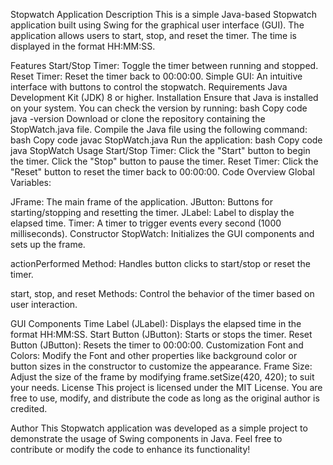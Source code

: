 Stopwatch Application
Description
This is a simple Java-based Stopwatch application built using Swing for the graphical user interface (GUI). The application allows users to start, stop, and reset the timer. The time is displayed in the format HH:MM:SS.

Features
Start/Stop Timer: Toggle the timer between running and stopped.
Reset Timer: Reset the timer back to 00:00:00.
Simple GUI: An intuitive interface with buttons to control the stopwatch.
Requirements
Java Development Kit (JDK) 8 or higher.
Installation
Ensure that Java is installed on your system. You can check the version by running:
bash
Copy code
java -version
Download or clone the repository containing the StopWatch.java file.
Compile the Java file using the following command:
bash
Copy code
javac StopWatch.java
Run the application:
bash
Copy code
java StopWatch
Usage
Start/Stop Timer:
Click the "Start" button to begin the timer.
Click the "Stop" button to pause the timer.
Reset Timer:
Click the "Reset" button to reset the timer back to 00:00:00.
Code Overview
Global Variables:

JFrame: The main frame of the application.
JButton: Buttons for starting/stopping and resetting the timer.
JLabel: Label to display the elapsed time.
Timer: A timer to trigger events every second (1000 milliseconds).
Constructor StopWatch: Initializes the GUI components and sets up the frame.

actionPerformed Method: Handles button clicks to start/stop or reset the timer.

start, stop, and reset Methods: Control the behavior of the timer based on user interaction.

GUI Components
Time Label (JLabel): Displays the elapsed time in the format HH:MM:SS.
Start Button (JButton): Starts or stops the timer.
Reset Button (JButton): Resets the timer to 00:00:00.
Customization
Font and Colors: Modify the Font and other properties like background color or button sizes in the constructor to customize the appearance.
Frame Size: Adjust the size of the frame by modifying frame.setSize(420, 420); to suit your needs.
License
This project is licensed under the MIT License. You are free to use, modify, and distribute the code as long as the original author is credited.

Author
This Stopwatch application was developed as a simple project to demonstrate the usage of Swing components in Java. Feel free to contribute or modify the code to enhance its functionality!